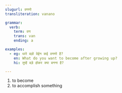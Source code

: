 ```yaml
---
slugurl: वणणो
transliteration: vanano

grammar: 
  verb:
    term: वण
    trans: van
    ending: a

examples: 
  - eg: थारे बड़ो वेईन कई वणणो है?
    en: What do you want to become after growing up?
    hi: तुम्हें बड़े होकर क्या बनना है?

---
```


<word-pos pos="verb">

<word-meanings>

1. to become
2. to accomplish something

</word-meanings>

<word-egs>

   <word-eg>
    <template #mwr>थारे बड़ो <b>वेईन</b> कई वणणो है?</template>
    <template #mwrlatn>Thaare bado veyin kai vanano hai?</template>
    <template #en>What do you want to become after growing up?</template>
    </word-eg>

   <word-eg>
    <template #mwr>वो तो अबे बड़ो आदमी <b>वणी</b> ग्यो है।</template>
    <template #mwrlatn>Voh toh abe bado aadmi vani gyo hai.</template>
    <template #en>He has become a big man today.</template>
    </word-eg>

   <word-eg>
    <template #mwr>कतरा साल री भणई कड़े तू डॉक्टर <b>वणीला</b>?</template>
    <template #mwrlatn>Katraa saal ri bhanai kade tu doctor vanilaa?</template>
    <template #en>After how many years of study will you become a doctor?</template>
    </word-eg>

</word-egs>

<verb-conj :grammar="grammar"></verb-conj>

</word-pos>
